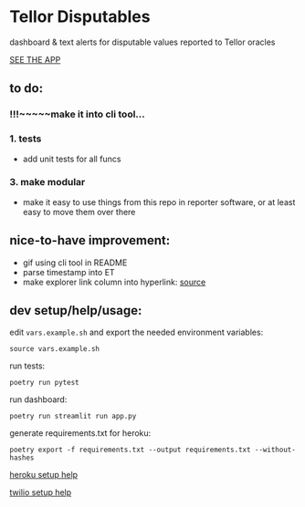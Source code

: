 # Tellor Disputables
dashboard & text alerts for disputable values reported to Tellor oracles

[SEE THE APP](https://tellor-disputables.herokuapp.com/)

## to do:

### !!!~~~~~make it into cli tool...

### 1. tests
- add unit tests for all funcs

### 3. make modular
- make it easy to use things from this repo in reporter software, or at least easy to move them over there

## nice-to-have improvement:
- gif using cli tool in README
- parse timestamp into ET
- make explorer link column into hyperlink: [source](https://discuss.streamlit.io/t/make-streamlit-table-results-hyperlinks-or-add-radio-buttons-to-table/7883)


## dev setup/help/usage:
edit `vars.example.sh` and export the needed environment variables:
```
source vars.example.sh
```
run tests:
```
poetry run pytest
```
run dashboard:
```
poetry run streamlit run app.py
```
generate requirements.txt for heroku:
```
poetry export -f requirements.txt --output requirements.txt --without-hashes
```
[heroku setup help](https://towardsdatascience.com/quickly-build-and-deploy-an-application-with-streamlit-988ca08c7e83)

[twilio setup help](https://www.twilio.com/docs/sms/quickstart/python)

